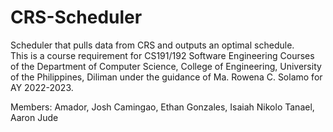 # CRS-Scheduler

Scheduler that pulls data from CRS and outputs an optimal schedule.  
This is a course requirement for CS191/192 Software Engineering Courses of the Department of Computer Science, College of Engineering, University of the Philippines, Diliman under the guidance of Ma. Rowena C. Solamo for AY 2022-2023.  

Members:
Amador, Josh 
Camingao, Ethan 
Gonzales, Isaiah Nikolo 
Tanael, Aaron Jude


